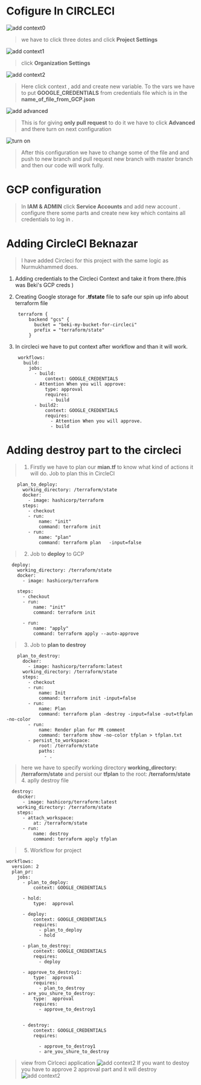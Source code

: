 
# Cofigure In CIRCLECI
![add context0](./images/add_context0.png)
>we have to click three dotes and click **Project Settings**

![add context1](./images/add_context1.png)
>click **Organization Settings**

![add context2](./images/add_context2.png)
>Here click context , add  and create new variable. To the vars we have to put **GOOGLE_CREDENTIALS**  from credentials file which is in the **name_of_file_from_GCP.json**


![add advanced](./images/login_to_advanced.png)
>This is for giving **only pull request** to do it we have to click **Advanced** and there turn on next configuration

![turn on ](./images/turn_on_only_pull_request.png)

>After this configuration we have to change some of the file and and push to new branch and pull request new branch with master branch and then our code will work fully. 

# GCP configuration 

>In **IAM & ADMIN** click **Service Accounts** and add new account . configure there some parts and create new key which contains all credentials to log in . 


# Adding CircleCI Beknazar

> I have added Circleci for this project with the same logic as Nurmukhammed does.
1. Adding credentials to the Circleci Context and take it from there.(this was Beki's GCP creds )

        
1. Creating Google storage for **.tfstate** file to safe our spin up info about terraform file

        terraform {
            backend "gcs" {
              bucket = "beki-my-bucket-for-circleci"
              prefix = "terraform/state"
            }  
1. In circleci we have to put context after workflow and than it will work.
        
        workflows: 
          build:
            jobs:
              - build:
                  context: GOOGLE_CREDENTIALS 
              - Attention When you will approve:
                  type: approval 
                  requires:
                    - build
              - build2:
                  context: GOOGLE_CREDENTIALS
                  requires: 
                    - Attention When you will approve.
                    - build
# Adding destroy part to the circleci
>1. Firstly we have to plan our **mian.tf** to know what kind of actions it will do. Job to plan this in CircleCI
        
        plan_to_deploy:
          working_directory: /terraform/state
          docker: 
            - image: hashicorp/terraform  
          steps:
            - checkout 
            - run:
                name: "init"
                command: terraform init
            - run:
                name: "plan"
                command: terraform plan   -input=false 

>2. Job to **deploy** to GCP

      deploy:
        working_directory: /terraform/state
        docker: 
          - image: hashicorp/terraform  

        steps:
          - checkout 
          - run:
              name: "init"
              command: terraform init

          - run:
              name: "apply"
              command: terraform apply --auto-approve 
            
>3. Job to  **plan to destroy** 

        plan_to_destroy:
          docker:
            - image: hashicorp/terraform:latest
          working_directory: /terraform/state
          steps:
            - checkout
            - run:
                name: Init
                command: terraform init -input=false
            - run:
                name: Plan
                command: terraform plan -destroy -input=false -out=tfplan -no-color
            - run:
                name: Render plan for PR comment
                command: terraform show -no-color tfplan > tfplan.txt
            - persist_to_workspace:
                root: /terraform/state
                paths:
                  - . 
>here we have to specify working directory **working_directory: /terraform/state** and persist our **tfplan** to the root: **/terraform/state**
>4. aplly destroy file

      destroy:
        docker:
          - image: hashicorp/terraform:latest
        working_directory: /terraform/state
        steps:
          - attach_workspace:
              at: /terraform/state
          - run:
              name: destroy
              command: terraform apply tfplan


            
>5. Workflow for project

    workflows:
      version: 2
      plan_pr:
        jobs:
          - plan_to_deploy:
              context: GOOGLE_CREDENTIALS 
          
          - hold:
              type:  approval
          
          - deploy:
              context: GOOGLE_CREDENTIALS 
              requires:
                - plan_to_deploy
                - hold
          
          - plan_to_destroy:
              context: GOOGLE_CREDENTIALS
              requires:
                - deploy
          
          - approve_to_destroy1:
              type:  approval
              requires:
                - plan_to_destroy
          - are_you_shure_to_destroy:
              type:  approval
              requires:
                - approve_to_destroy1
       
      
          - destroy:
              context: GOOGLE_CREDENTIALS 
              requires:
            
                - approve_to_destroy1
                - are_you_shure_to_destroy
>view from Cirlceci application
![add context2](./images/circleci-view1.png)
> If you want to destoy you have to approve 2 approval part and it will destroy                
![add context2](./images/circleci-view2.png)
